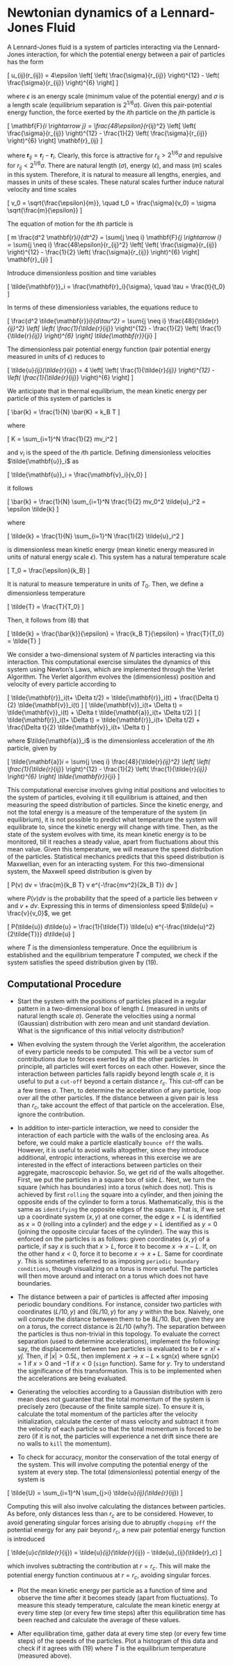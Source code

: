 # Newtonian dynamics of a Lennard-Jones Fluid

A Lennard-Jones fluid is a system of particles interacting via the Lennard-Jones interaction, for which the potential energy between a pair of particles has the form

\[ u_{ij}(r_{ij}) = 4\epsilon \left[ \left( \frac{\sigma}{r_{ij}} \right)^{12} - \left( \frac{\sigma}{r_{ij}} \right)^{6} \right] \]

where $\epsilon$ is an energy scale (minimum value of the potential energy) and $\sigma$ is a length scale (equilibrium separation is $2^{1/6}\sigma$). Given this pair-potential energy function, the force exerted by the $i$th particle on the $j$th particle is

\[ \mathbf{F}_{i \rightarrow j} = \frac{48\epsilon}{r_{ij}^2} \left[ \left( \frac{\sigma}{r_{ij}} \right)^{12} - \frac{1}{2} \left( \frac{\sigma}{r_{ij}} \right)^{6} \right] \mathbf{r}_{ij} \]

where $\mathbf{r}_{ij} = \mathbf{r}_j - \mathbf{r}_i$. Clearly, this force is attractive for $r_{ij} > 2^{1/6}\sigma$ and repulsive for $r_{ij} < 2^{1/6}\sigma$. There are natural length ($\sigma$), energy ($\epsilon$), and mass ($m$) scales in this system. Therefore, it is natural to measure all lengths, energies, and masses in units of these scales. These natural scales further induce natural velocity and time scales

\[ v_0 = \sqrt{\frac{\epsilon}{m}}, \quad t_0 = \frac{\sigma}{v_0} = \sigma \sqrt{\frac{m}{\epsilon}} \]

The equation of motion for the $i$th particle is

\[ m \frac{d^2 \mathbf{r}_i}{dt^2} = \sum_{j \neq i} \mathbf{F}_{j \rightarrow i} = \sum_{j \neq i} \frac{48\epsilon}{r_{ij}^2} \left[ \left( \frac{\sigma}{r_{ij}} \right)^{12} - \frac{1}{2} \left( \frac{\sigma}{r_{ij}} \right)^{6} \right] \mathbf{r}_{ji} \]

Introduce dimensionless position and time variables

\[ \tilde{\mathbf{r}}_i = \frac{\mathbf{r}_i}{\sigma}, \quad \tau = \frac{t}{t_0} \]

In terms of these dimensionless variables, the equations reduce to

\[ \frac{d^2 \tilde{\mathbf{r}}_i}{d\tau^2} = \sum_{j \neq i} \frac{48}{\tilde{r}_{ij}^2} \left[ \left( \frac{1}{\tilde{r}_{ij}} \right)^{12} - \frac{1}{2} \left( \frac{1}{\tilde{r}_{ij}} \right)^{6} \right] \tilde{\mathbf{r}}_{ji} \]

The dimensionless pair potential energy function (pair potential energy measured in units of $\epsilon$) reduces to

\[ \tilde{u}_{ij}(\tilde{r}_{ij}) = 4 \left[ \left( \frac{1}{\tilde{r}_{ij}} \right)^{12} - \left( \frac{1}{\tilde{r}_{ij}} \right)^{6} \right] \]

We anticipate that in thermal equilibrium, the mean kinetic energy per particle of this system of particles is

\[ \bar{k} = \frac{1}{N} \bar{K} = k_B T \]

where

\[ K = \sum_{i=1}^N \frac{1}{2} mv_i^2 \]

and $v_i$ is the speed of the $i$th particle. Defining dimensionless velocities $\tilde{\mathbf{u}}_i$ as

\[ \tilde{\mathbf{u}}_i = \frac{\mathbf{v}_i}{v_0} \]

it follows

\[ \bar{k} = \frac{1}{N} \sum_{i=1}^N \frac{1}{2} mv_0^2 \tilde{u}_i^2 = \epsilon \tilde{k} \]

where

\[ \tilde{k} = \frac{1}{N} \sum_{i=1}^N \frac{1}{2} \tilde{u}_i^2 \]

is dimensionless mean kinetic energy (mean kinetic energy measured in units of natural energy scale $\epsilon$). This system has a natural temperature scale

\[ T_0 = \frac{\epsilon}{k_B} \]

It is natural to measure temperature in units of $T_0$. Then, we define a dimensionless temperature

\[ \tilde{T} = \frac{T}{T_0} \]

Then, it follows from (8) that

\[ \tilde{k} = \frac{\bar{k}}{\epsilon} = \frac{k_B T}{\epsilon} = \frac{T}{T_0} = \tilde{T} \]

We consider a two-dimensional system of $N$ particles interacting via this interaction. This computational exercise simulates the dynamics of this system using Newton’s Laws, which are implemented through the Verlet Algorithm. The Verlet algorithm evolves the (dimensionless) position and velocity of every particle according to

\[ 
\tilde{\mathbf{r}}_i(t+ \Delta t/2) = \tilde{\mathbf{r}}_i(t) + \frac{\Delta t}{2} \tilde{\mathbf{v}}_i(t) 
\]
\[ 
\tilde{\mathbf{v}}_i(t+ \Delta t) = \tilde{\mathbf{v}}_i(t) + \Delta t \tilde{\mathbf{a}}_i(t+ \Delta t/2) 
\]
\[ 
\tilde{\mathbf{r}}_i(t+ \Delta t) = \tilde{\mathbf{r}}_i(t+ \Delta t/2) + \frac{\Delta t}{2} \tilde{\mathbf{v}}_i(t+ \Delta t) 
\]

where $\tilde{\mathbf{a}}_i$ is the dimensionless acceleration of the $i$th particle, given by

\[ 
\tilde{\mathbf{a}}_i = \sum_{j \neq i} \frac{48}{\tilde{r}_{ij}^2} \left[ \left( \frac{1}{\tilde{r}_{ij}} \right)^{12} - \frac{1}{2} \left( \frac{1}{\tilde{r}_{ij}} \right)^{6} \right] \tilde{\mathbf{r}}_{ji} 
\]

This computational exercise involves giving initial positions and velocities to the system of particles, evolving it till equilibrium is attained, and then measuring the speed distribution of particles. Since the kinetic energy, and not the total energy is a measure of the temperature of the system (in equilibrium), it is not possible to predict what temperature the system will equilibrate to, since the kinetic energy will change with time. Then, as the state of the system evolves with time, its mean kinetic energy is to be monitored, till it reaches a steady value, apart from fluctuations about this mean value. Given this temperature, we will measure the speed distribution of the particles. Statistical mechanics predicts that this speed distribution is Maxwellian, even for an interacting system. For this two-dimensional system, the Maxwell speed distribution is given by

\[ 
P(v) dv = \frac{m}{k_B T} v e^{-\frac{mv^2}{2k_B T}} dv 
\]

where $P(v) dv$ is the probability that the speed of a particle lies between $v$ and $v + dv$. Expressing this in terms of dimensionless speed $\tilde{u} = \frac{v}{v_0}$, we get

\[ 
P(\tilde{u}) d\tilde{u} = \frac{1}{\tilde{T}} \tilde{u} e^{-\frac{\tilde{u}^2}{2\tilde{T}}} d\tilde{u} 
\]

where $\tilde{T}$ is the dimensionless temperature. Once the equilibrium is established and the equilibrium temperature $\tilde{T}$ computed, we check if the system satisfies the speed distribution given by (19).

## Computational Procedure

- Start the system with the positions of particles placed in a regular pattern in a two-dimensional box of length $L$ (measured in units of natural length scale $\sigma$). Generate the velocities using a normal (Gaussian) distribution with zero mean and unit standard deviation. What is the significance of this initial velocity distribution?

- When evolving the system through the Verlet algorithm, the acceleration of every particle needs to be computed. This will be a vector sum of contributions due to forces exerted by all the other particles. In principle, all particles will exert forces on each other. However, since the interaction between particles falls rapidly beyond length scale $\sigma$, it is useful to put a `cut-off` beyond a certain distance $r_c$. This cut-off can be a few times $\sigma$. Then, to determine the acceleration of any particle, loop over all the other particles. If the distance between a given pair is less than $r_c$, take account the effect of that particle on the acceleration. Else, ignore the contribution.

- In addition to inter-particle interaction, we need to consider the interaction of each particle with the walls of the enclosing area. As before, we could make a particle elastically `bounce off` the walls. However, it is useful to avoid walls altogether, since they introduce additional, entropic interactions, whereas in this exercise we are interested in the effect of interactions between particles on their aggregate, macroscopic behavior. So, we get rid of the walls altogether. First, we put the particles in a square box of side $L$. Next, we turn the square (which has boundaries) into a torus (which does not). This is achieved by first `rolling` the square into a cylinder, and then joining the opposite ends of the cylinder to form a torus. Mathematically, this is the same as `identifying` the opposite edges of the square. That is, if we set up a coordinate system $(x, y)$ at one corner, the edge $x = L$ is identified as $x = 0$ (rolling into a cylinder) and the edge $y = L$ identified as $y = 0$ (joining the opposite circular faces of the cylinder). The way this is enforced on the particles is as follows: given coordinates $(x, y)$ of a particle, if say $x$ is such that $x > L$, force it to become $x \rightarrow x - L$. If, on the other hand $x < 0$, force it to become $x \rightarrow x + L$. Same for coordinate $y$. This is sometimes referred to as imposing `periodic boundary conditions`, though visualizing on a torus is more useful. The particles will then move around and interact on a torus which does not have boundaries.

- The distance between a pair of particles is affected after imposing periodic boundary conditions. For instance, consider two particles with coordinates $(L/10, y)$ and $(9L/10, y)$ for any $y$ within the box. Naively, one will compute the distance between them to be $8L/10$. But, given they are on a torus, the correct distance is $2L/10$ (why?). The separation between the particles is thus non-trivial in this topology. To evaluate the correct separation (used to determine accelerations), implement the following: say, the displacement between two particles is evaluated to be $\mathbf{r} = x\hat{i} + y\hat{j}$. Then, if $|x| > 0.5L$, then implement $x \rightarrow x - L \times \text{sgn}(x)$ where $\text{sgn}(x) = 1$ if $x > 0$ and $-1$ if $x < 0$ (`sign` function). Same for $y$. Try to understand the significance of this transformation. This is to be implemented when the accelerations are being evaluated.

- Generating the velocities according to a Gaussian distribution with zero mean does not guarantee that the total momentum of the system is precisely zero (because of the finite sample size). To ensure it is, calculate the total momentum of the particles after the velocity initialization, calculate the center of mass velocity and subtract it from the velocity of each particle so that the total momentum is forced to be zero (if it is not, the particles will experience a net drift since there are no walls to `kill` the momentum).

- To check for accuracy, monitor the conservation of the total energy of the system. This will involve computing the potential energy of the system at every step. The total (dimensionless) potential energy of the system is

\[ \tilde{U} = \sum_{i=1}^N \sum_{j>i} \tilde{u}_{ij}(\tilde{r}_{ij}) \]

Computing this will also involve calculating the distances between particles. As before, only distances less than $r_c$ are to be considered. However, to avoid generating singular forces arising due to abruptly `chopping off` the potential energy for any pair beyond $r_c$, a new pair potential energy function is introduced

\[ \tilde{u}_c(\tilde{r}_{ij}) = \tilde{u}_{ij}(\tilde{r}_{ij}) - \tilde{u}_{ij}(\tilde{r}_c) \]

which involves subtracting the contribution at $r = r_c$. This will make the potential energy function continuous at $r = r_c$, avoiding singular forces.

- Plot the mean kinetic energy per particle as a function of time and observe the time after it becomes steady (apart from fluctuations). To measure this steady temperature, calculate the mean kinetic energy at every time step (or every few time steps) after this equilibration time has been reached and calculate the average of these values.

- After equilibration time, gather data at every time step (or every few time steps) of the speeds of the particles. Plot a histogram of this data and check if it agrees with (19) where $\tilde{T}$ is the equilibrium temperature (measured above).
